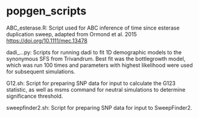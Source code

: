 # popgen_scripts

ABC_esterase.R: Script used for ABC inference of time since esterase duplication sweep, adapted from Ormond et al. 2015  https://doi.org/10.1111/mec.13478

dadi_...py: Scripts for running dadi to fit 1D demographic models to the synonymous SFS from Trivandrum. Best fit was the bottlegrowth model, which was run 100 times and parameters with highest likelihood were used for subsequent simulations.

G12.sh: Script for preparing SNP data for input to calculate the G123 statistic, as well as msms command for neutral simulations to determine significance threshold.

sweepfinder2.sh: Script for preparing SNP data for input to SweepFinder2.
